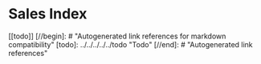 # Sales Index

[[todo]]
[//begin]: # "Autogenerated link references for markdown compatibility"
[todo]: ../../../../../todo "Todo"
[//end]: # "Autogenerated link references"